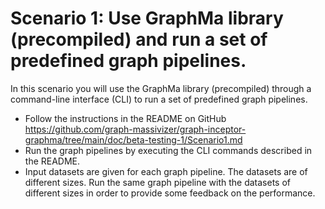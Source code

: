 # Scenario 1: Use GraphMa library (precompiled) and run a set of predefined graph  pipelines.

In this scenario you will use the GraphMa library (precompiled) through a command-line interface (CLI) to run a set of predefined graph pipelines.

* Follow the instructions in the README on GitHub https://github.com/graph-massivizer/graph-inceptor-graphma/tree/main/doc/beta-testing-1/Scenario1.md
* Run the graph pipelines by executing the CLI commands described in the README.
* Input datasets are given for each graph pipeline. The datasets are of different sizes. Run the same graph pipeline with the datasets of different sizes in order to provide some feedback on the performance.
